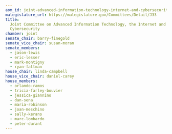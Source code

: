 ```yaml
---
aom_id: joint-advanced-information-technology-internet-and-cybersecurity
malegislature_url: https://malegislature.gov/Committees/Detail/J33
title:
  Joint Committee on Advanced Information Technology, the Internet and
  Cybersecurity
chamber: joint
senate_chair: barry-finegold
senate_vice_chair: susan-moran
senate_members:
  - jason-lewis
  - eric-lesser
  - mark-montigny
  - ryan-fattman
house_chair: linda-campbell
house_vice_chair: daniel-carey
house_members:
  - orlando-ramos
  - tricia-farley-bouvier
  - jessica-giannino
  - dan-sena
  - maria-robinson
  - joan-meschino
  - sally-kerans
  - marc-lombardo
  - peter-durant
---
```

